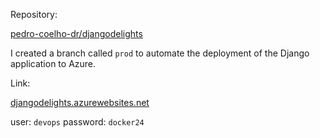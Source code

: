 Repository:

[pedro-coelho-dr/djangodelights](https://github.com/pedro-coelho-dr/djangodelights)

I created a branch called `prod` to automate the deployment of the Django application to Azure.

Link:

[djangodelights.azurewebsites.net](https://djangodelights.azurewebsites.net/)

user: `devops`
password: `docker24`
